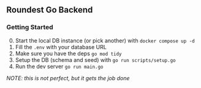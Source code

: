 ## Roundest Go Backend

### Getting Started

0. Start the local DB instance (or pick another) with `docker compose up -d`
1. Fill the `.env` with your database URL
2. Make sure you have the deps `go mod tidy`
3. Setup the DB (schema and seed) with `go run scripts/setup.go`
4. Run the dev server `go run main.go`

_NOTE: this is not perfect, but it gets the job done_
